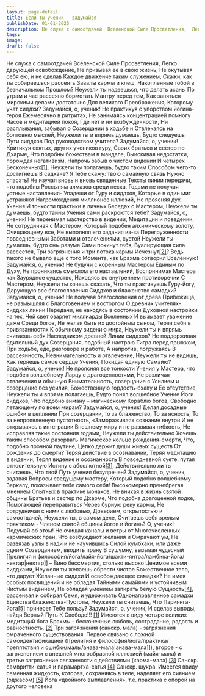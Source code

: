 ```yaml
---
layout: page-detail
title: Если ты ученик - задумайся
publishDate: 01-01-2025
description: Не служа с самоотдачей  Вселенской Силе Просветления,  Легко дарующей освобождение,  Не призывая ее в свою жизнь,  Не окутывая себя ею, и не сделав  Каждое движение таким служением,  Скажи, как ты собираешься рассеять  Завалы кармы и клеш...
tags:
image:
draft: false
---
```

Не служа с самоотдачей  Вселенской Силе Просветления,  Легко дарующей освобождение,  Не призывая ее в свою жизнь,  Не окутывая себя ею, и не сделав  Каждое движение таким служением,  Скажи, как ты собираешься рассеять  Завалы кармы и клеш,  Накопленные тобой в безначальном  Прошлом?  Неужели ты надеешься, что делать асаны  По утрам и час рассеяно бормотать  Мантру перед тем,  Как заняться мирскими делами достаточно  Для великого Преображения,  Которому учат сиддхи?  Задумайся, о, ученик!  Не практикуя с упорством йогина-героя  Ежемесячно в ритритах,  Не занимаясь концентрацией помногу  Часов и медитацией покоя,  Где нет и ни возбужденности,  Ни расплывания, забывая о  Созерцании в ходьбе и  Отвлекаясь на болтовню мыслей,  Неужели ты и впрямь думаешь,  Будто следуешь Пути сиддхов  Под руководством учителя?  Задумайся, о, ученик!  Критикуя святых, других учеников гуру,  Своих братьев и сестер по Дхарме,  Что подобны божествам в мандале,  Выискивая недостатки, порождая негативизм,  Напрочь забыв о чистом видении  И четырех Бесконечных[\[1\]](#%5Fftn1),  Неужели ты полагаешь, будто таким  Способом чего-то достигнешь  В садхане?  Я тебе скажу: твою самайную связь  Нужно спасать!  Не изучая вновь и вновь священные  Тексты линии передачи, что подобны  Россыпям алмазов среди песка,  Годами не получая устные наставления-  Упадеши от Гуру и сиддхов,  Которые в один миг устраняют  Нагромождения миллионов иллюзий,  Не проясняя дух Учения  И тонкости практики в личных  Беседах с Мастером,  Неужели ты думаешь, будто тайны  Учения сами раскроются тебе?  Задумайся, о, ученик!  Не перенимая мастерство в видении,  Медитации и поведении,  Не сотрудничая с Мастером,  Который подобен алхимическому золоту,  Очищающему все,  Не выполняя его задания из-за  Перегруженности повседневными  Заботами и отвлечениями, суетой  Неужели ты думаешь, будто сны разума  Сами покинут тебя,  Вуалирующая сила рассеется,  Три загрязнения и три потока кармы  Исчезнут[\[2\]](#%5Fftn2)?  Ведь такого не бывало еще с того  Момента, как Брахма сотворил  Вселенную!  Задумайся, о, ученик!  Не будучи с коренным Мастером  Единым по Духу,  Не проникаясь смыслом его наставлений,  Воспринимая Мастера как  Заурядное существо,  Находясь во внутреннем противоречии  С Мастером,  Неужели ты хочешь сказать,  Что ты практикуешь Гуру-йогу,  Дарующую все благословения  Сиддхов и блаженство самадхи?  Задумайся, о, ученик!  Не получая благословения от древа  Прибежища, не размышляя с  Благоговением и восторгом  О древних учителях-сиддхах линии  Передачи, не находясь в состоянии  Духовной настройки на тех,  Чей свет озаряет миллиарды Вселенных  И вызывает уважение даже  Среди богов,  Не желая быть их достойным сыном,  Теряя себя в привязанностях  К обычному видению мира,  Неужели ты и впрямь считаешь себя  Наследником древней  Линии сиддхов?  Не поддерживая бдительный дух  Созерцания, подобный настрою  Тигра перед прыжком,  При ходьбе, еде, разговоре и работе,  А напротив, погружаясь  В рассеянность,  Невнимательность и отвлечение,  Неужели ты не видишь,  Как теряешь самое сердце Учения,  Покидая единую Самайю?  Задумайся, о, ученик!  Не проясняя все тонкости Учения у  Мастера, что подобен волшебному  Ларцу с драгоценностями,  Не различая отвлечения и обычную  Внимательность, созерцание с  Усилием и созерцание без усилия,  Божественную гордость-бхаву и  Ее отсутствие,  Неужели ты и впрямь полагаешь,  Будто понял волшебное Учение  Йоги сиддхов,  Что подобно виману – магическому  Кораблю богов,  Свободно летающему по всем мирам?  Задумайся, о, ученик!  Делая досадные ошибки в цеплянии  При созерцании, то за блаженство,  То за ясность,  То за непроявленную пустотность,  «Замораживая» сознание внутри  И не открываясь в интеграции  Внешнему миру и не развивая гибкость,  Не исправляя такие состояния годами,  Неужели ты действительно  Хочешь таким способом разорвать  Магическое кольцо рождения-смерти,  Что, подобно прочной паутине,  Цепко держит души живых существ  От рождения до смерти?  Теряя действие в осознавании,  Теряя медитацию в видении,  Теряя видение и осознанность  В повседневной суете, путая относительную  Истину с абсолютной[\[3\]](#%5Fftn3),  Действительно ли ты считаешь,  Что твой Путь учения безупречен?  Задумайся, о, ученик, задавая  Вопросы сведущему мастеру,  Который подобно волшебному  Зеркалу, показывает тебе самого себя!  Высокомерно пренебрегая мнением  Опытных в практике монахов,  Не вникая в жизнь святой общины  Братьев и сестер по Дхарме,  Что подобна драгоценной лодке,  Помогающей переправиться  Через бурную реку кармы,  Не сотрудничая с ними с любовью,  Доверием, открытостью и самоотдачей,  Неужели ты, в самом деле,  Считаешь себя зрелым практиком \-  Членом святой общины йогов и йогинь?  О, ученик! Подумай об этом!  Не очищая каналы и ветры от  Многочисленных кармических пран,  Что возбуждают желания и  Омрачают ум,  Не развязав узлы в нади и не научившись  Силой кумбхаки, или даже одним  Созерцанием, вводить прану  В сушумну, вызывая чудесный [[религия и философия/йога/лайя-йога/шакти-янтра/ламбика-йога/нектар|нектар]] –  Вино бессмертия, столько высоко  Ценимое всеми сиддхами,  Неужели ты желаешь обрести чистое  Божественное тело, что дарует  Желанные сиддхи  И освобождающее самадхи?  Не имея особых посвящений и не обладая  Тайными самайями и устойчивым  Чистым видением,  Не обладая умением запирать белую  Сущность[\[4\]](#%5Fftn4), рассеивая и собирая  Семя, и удерживать  Однонаправленное самадхи  Единства блаженства-Пустоты,  Неужели ты считаешь,  Что Париянга-йога[\[5\]](#%5Fftn5) принесет  Тебе пользу?  Задумайся, о, ученик,  И сделав выводы, найди Верный Путь  К Свободе!!! [\[1\]](#%5Fftnref1) Имеются в виду четыре великих медитаций бога Брахмы \- бесконечные любовь, сострадание, радость и равностность. [\[2\]](#%5Fftnref2) Три загрязнения (санскр. мала) \- загрязнения омраченного существования. Первое связано с ложной самоидентификацией ([[религия и философия/йога/практика/препятствия и ошибки/малы/анава-мала|анава-мала]]), второе \- с загрязнением с внешней многообразной иллюзией (майя-мала) и третье загрязнение связанности с действиями (карма-мала) [\[3\]](#%5Fftnref3) Санскр. самвритти-сатья и парамартха-сатья [\[4\]](#%5Fftnref4) Санскр. шукра. Имеется ввиду семенная жидкость, которая, сохраняясь в теле, наделяет его сиянием (оджасом) [\[5\]](#%5Fftnref5) Йога «двойного выплавления», т.е. практика с опорой на другого человека